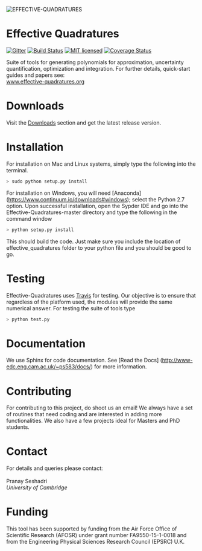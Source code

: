 ![EFFECTIVE-QUADRATURES](https://static.wixstatic.com/media/dad873_3938470ea83849db8b53716c94dd20e8~mv2.png/v1/fill/w_269,h_66,al_c,usm_0.66_1.00_0.01/dad873_3938470ea83849db8b53716c94dd20e8~mv2.png)

# Effective Quadratures
[![Gitter](https://badges.gitter.im/gitterHQ/gitter.svg)](https://gitter.im/Effective-Quadratures)  [![Build Status](https://travis-ci.org/Effective-Quadratures/Effective-Quadratures.svg?branch=dev)](https://travis-ci.org/Effective-Quadratures/Effective-Quadratures)
[![MIT licensed](https://img.shields.io/badge/license-MIT-blue.svg)](https://raw.githubusercontent.com/Effective-Quadratures/Effective-Quadratures/main/LICENSE.rst)
[![Coverage Status](https://coveralls.io/repos/github/Effective-Quadratures/Effective-Quadratures/badge.svg?branch=dev-new)](https://coveralls.io/github/Effective-Quadratures/Effective-Quadratures?branch=dev-new)

Suite of tools for generating polynomials for approximation, uncertainty quantification, optimization and integration. For further details, quick-start guides and papers see:
<br>
www.effective-quadratures.org
<br>

# Downloads
Visit the [Downloads](https://github.com/Effective-Quadratures/Effective-Quadratures/releases/tag/v4.0) section and get the latest release version. 

# Installation
For installation on Mac and Linux systems, simply type the following into the terminal. 
```bash
> sudo python setup.py install
```
For installation on Windows, you will need [Anaconda] (https://www.continuum.io/downloads#windows); select the Python 2.7 option. Upon successful installation, open the Sypder IDE and go into the Effective-Quadratures-master directory and type the following in the command window
```bash
> python setup.py install
```
This should build the code. Just make sure you include the location of effective_quadratures folder to your python file and you should be good to go.

# Testing
Effective-Quadratures uses [Travis](https://travis-ci.org/Effective-Quadratures/Effective-Quadratures) for testing. Our objective is to ensure that regardless of the platform used, the modules will provide the same numerical answer. For testing the suite of tools type
```bash
> python test.py
```
# Documentation
We use Sphinx for code documentation. See [Read the Docs] (http://www-edc.eng.cam.ac.uk/~ps583/docs/) for more information.

# Contributing
For contributing to this project, do shoot us an email! We always have a set of routines that need coding and are interested in adding more functionalities. We also have a few projects ideal for Masters and PhD students. 

# Contact
For details and queries please contact:<br>
<br>
Pranay Seshadri <br>
*University of Cambridge* <br>

# Funding
This tool has been supported by funding from the Air Force Office of Scientific Research (AFOSR) under grant number FA9550-15-1-0018 and from the Engineering Physical Sciences Research Council (EPSRC) U.K.
